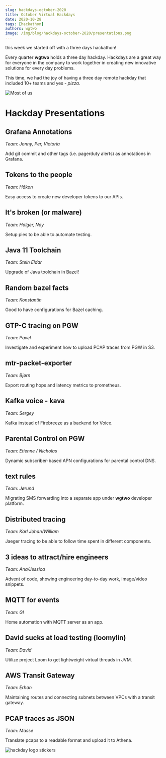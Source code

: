 ```yaml
---
slug: hackdays-october-2020
title: October Virtual Hackdays
date: 2020-10-28
tags: [hackathon]
authors: wgtwo
image: /img/blog/hackdays-october-2020/presentations.png
---
```


this week we started off with a three days hackathon!

Every quarter **wgtwo** holds a three day hackday. Hackdays are a great way for everyone in the company to work together in creating new innovative solutions for every day problems.

<!--truncate-->

This time, we had the joy of having a three day remote hackday that included 10+ teams and yes - *pizza*.

<img class="image"
    src="/img/blog/hackdays-october-2020/presentations.png"
    alt="Most of us" />

# Hackday Presentations

## Grafana Annotations

*Team: Jonny, Per, Victoria*

Add git commit and other tags (i.e. pagerduty alerts) as annotations in Grafana.

## Tokens to the people

*Team: Håkon*

Easy access to create new developer tokens to our APIs.

## It's broken (or malware)

*Team: Holger, Noy*

Setup pies to be able to automate testing.

## Java 11 Toolchain

*Team: Stein Eldar*

Upgrade of Java toolchain in Bazel!

## Random bazel facts

*Team: Konstantin*

Good to have configurations for Bazel caching.

## GTP-C tracing on PGW

*Team: Pavel*

Investigate and experiment how to upload PCAP traces from PGW in S3.

## mtr-packet-exporter

*Team: Bjørn*

Export routing hops and latency metrics to prometheus.

## Kafka voice - kava

*Team: Sergey*

Kafka instead of Firebreeze as a backend for Voice.

## Parental Control on PGW

*Team: Etienne / Nicholas*

Dynamic subscriber-based APN configurations for parental control DNS.

## text rules

*Team: Jørund*

Migrating SMS forwarding into a separate app under **wgtwo** developer platform.

## Distributed tracing

*Team: Karl Johan/William*

Jaeger tracing to be able to follow time spent in different components.

## 3 ideas to attract/hire engineers

*Team: Ana/Jessica*

Advent of code, showing engineering day-to-day work, image/video snippets.

## MQTT for events

*Team: GI*

Home automation with MQTT server as an app.

## David sucks at load testing (loomylin)

*Team: David*

Utilize project Loom to get lightweight virtual threads in JVM.

## AWS Transit Gateway

*Team: Erhan*

Maintaining routes and connecting subnets between VPCs with a transit gateway.

## PCAP traces as JSON

*Team: Masse*

Translate pcaps to a readable format and upload it to Athena.

<img class="image"
    src="/img/blog/hackdays-october-2020/hackday.jpeg"
    alt="hackday logo stickers" />
